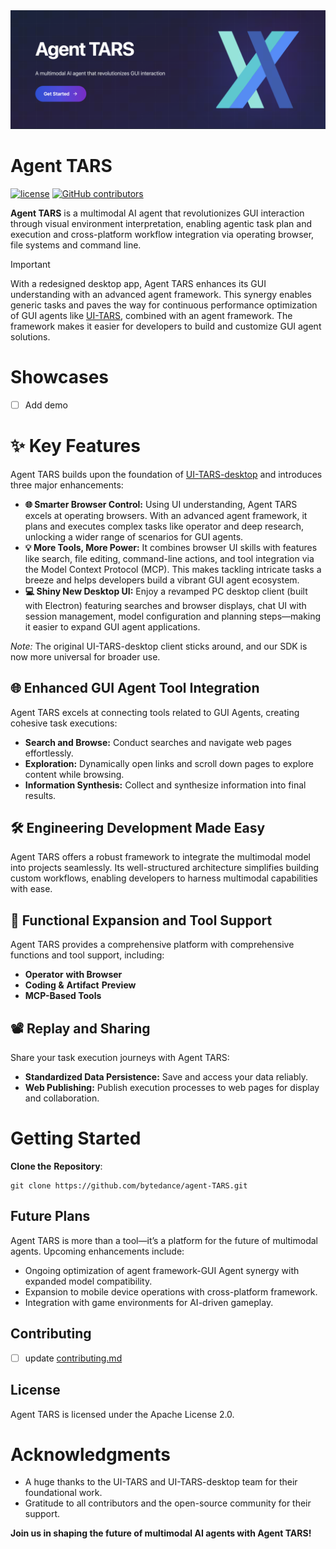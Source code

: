 <a href="https://github.com/bytedance/agent-tars/releases">
    <img src="./resources/hero.png">
</a>

# Agent TARS

<p>
  <a href="https://github.com/web-infra-dev/rspack/blob/main/LICENSE"><img src="https://img.shields.io/badge/License-Apache 2.0-blue.svg?style=flat-square&logo=apache&colorA=564341&colorB=EDED91" alt="license" /></a>
  <a href="https://codspeed.io/web-infra-dev/rspack"><img alt="GitHub contributors" src="https://img.shields.io/github/contributors/bytedance/UI-TARS-desktop?style=flat-square&logo=github&colorA=564341&colorB=EDED91"></a>
</p>

**Agent TARS** is a multimodal AI agent that revolutionizes GUI interaction through visual environment interpretation, enabling agentic task plan and execution and cross-platform workflow integration via operating browser, file systems and command line.

> [!IMPORTANT]  
> With a redesigned desktop app, Agent TARS enhances its GUI understanding with an advanced agent framework. This synergy enables generic tasks and paves the way for continuous performance optimization of GUI agents like [UI-TARS](https://github.com/bytedance/ui-tars), combined with an agent framework. The framework makes it easier for developers to build and customize GUI agent solutions.

# Showcases

- [ ] Add demo

# ✨️ Key Features

Agent TARS builds upon the foundation of [UI-TARS-desktop](./apps/ui-tars/README.md) and introduces three major enhancements:

- **🌐 Smarter Browser Control:** Using UI understanding, Agent TARS excels at operating browsers. With an advanced agent framework, it plans and executes complex tasks like operator and deep research, unlocking a wider range of scenarios for GUI agents.
- **💡 More Tools, More Power:** It combines browser UI skills with features like search, file editing, command-line actions, and tool integration via the Model Context Protocol (MCP). This makes tackling intricate tasks a breeze and helps developers build a vibrant GUI agent ecosystem.
- **💻️ Shiny New Desktop UI:** Enjoy a revamped PC desktop client (built with Electron) featuring searches and browser displays, chat UI with session management, model configuration and planning steps—making it easier to expand GUI agent applications.

_Note:_ The original UI-TARS-desktop client sticks around, and our SDK is now more universal for broader use.

## 🌐 Enhanced GUI Agent Tool Integration

Agent TARS excels at connecting tools related to GUI Agents, creating cohesive task executions:

- **Search and Browse:** Conduct searches and navigate web pages effortlessly.
- **Exploration:** Dynamically open links and scroll down pages to explore content while browsing.
- **Information Synthesis:** Collect and synthesize information into final results.

## 🛠️ Engineering Development Made Easy

Agent TARS offers a robust framework to integrate the multimodal model into projects seamlessly. Its well-structured architecture simplifies building custom workflows, enabling developers to harness multimodal capabilities with ease.

## 🔎 Functional Expansion and Tool Support

Agent TARS provides a comprehensive platform with comprehensive functions and tool support, including:

- **Operator** **with Browser**
- **Coding &** **Artifact** **Preview**
- **MCP-Based Tools**

## 📽️ Replay and Sharing

Share your task execution journeys with Agent TARS:

- **Standardized Data Persistence:** Save and access your data reliably.
- **Web Publishing:** Publish execution processes to web pages for display and collaboration.

# Getting Started

**Clone the** **Repository**:

```
git clone https://github.com/bytedance/agent-TARS.git
```

## Future Plans

Agent TARS is more than a tool—it’s a platform for the future of multimodal agents. Upcoming enhancements include:

- Ongoing optimization of agent framework-GUI Agent synergy with expanded model compatibility.
- Expansion to mobile device operations with cross-platform framework.
- Integration with game environments for AI-driven gameplay.

## Contributing

- [ ] update [contributing.md](./contributing.md)

## License

Agent TARS is licensed under the Apache License 2.0.

# Acknowledgments

- A huge thanks to the UI-TARS and UI-TARS-desktop team for their foundational work.
- Gratitude to all contributors and the open-source community for their support.

**Join us in shaping the future of multimodal AI agents with Agent TARS!**
